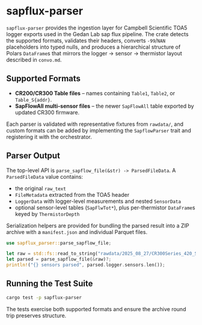 # sapflux-parser

`sapflux-parser` provides the ingestion layer for Campbell Scientific TOA5 logger exports used in the Gedan Lab sap flux pipeline. The crate detects the supported formats, validates their headers, converts `-99`/`NAN` placeholders into typed nulls, and produces a hierarchical structure of Polars `DataFrame`s that mirrors the logger → sensor → thermistor layout described in `convo.md`.

## Supported Formats

- **CR200/CR300 Table files** – names containing `Table1`, `Table2`, or `Table_S{addr}`.
- **SapFlowAll multi-sensor files** – the newer `SapFlowAll` table exported by updated CR300 firmware.

Each parser is validated with representative fixtures from `rawdata/`, and custom formats can be added by implementing the `SapflowParser` trait and registering it with the orchestrator.

## Parser Output

The top-level API is `parse_sapflow_file(&str) -> ParsedFileData`. A `ParsedFileData` value contains:

- the original `raw_text`
- `FileMetadata` extracted from the TOA5 header
- `LoggerData` with logger-level measurements and nested `SensorData`
- optional sensor-level tables (`SapFlwTot*`), plus per-thermistor `DataFrame`s keyed by `ThermistorDepth`

Serialization helpers are provided for bundling the parsed result into a ZIP archive with a `manifest.json` and individual Parquet files.

```rust
use sapflux_parser::parse_sapflow_file;

let raw = std::fs::read_to_string("rawdata/2025_08_27/CR300Series_420_SapFlowAll.dat")?;
let parsed = parse_sapflow_file(&raw)?;
println!("{} sensors parsed", parsed.logger.sensors.len());
```

## Running the Test Suite

```bash
cargo test -p sapflux-parser
```

The tests exercise both supported formats and ensure the archive round trip preserves structure.
